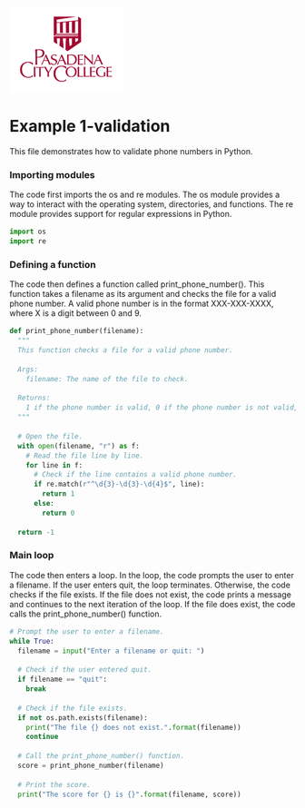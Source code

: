 <img src="./pasadena_cc_logo.png" width="200" height="150">

# Example 1-validation

This file demonstrates how to validate phone numbers in Python.

### Importing modules

The code first imports the os and re modules. The os module provides a way to interact with the operating system, directories, and functions. The re module provides support for regular expressions in Python.

```python
import os
import re
```

### Defining a function

The code then defines a function called print_phone_number(). This function takes a filename as its argument and checks the file for a valid phone number. A valid phone number is in the format XXX-XXX-XXXX, where X is a digit between 0 and 9.

```python
def print_phone_number(filename):
  """
  This function checks a file for a valid phone number.

  Args:
    filename: The name of the file to check.

  Returns:
    1 if the phone number is valid, 0 if the phone number is not valid, or -1 if the phone number is plagiarized.
  """

  # Open the file.
  with open(filename, "r") as f:
    # Read the file line by line.
    for line in f:
      # Check if the line contains a valid phone number.
      if re.match(r"^\d{3}-\d{3}-\d{4}$", line):
        return 1
      else:
        return 0

  return -1
```

### Main loop

The code then enters a loop. In the loop, the code prompts the user to enter a filename. If the user enters quit, the loop terminates. Otherwise, the code checks if the file exists. If the file does not exist, the code prints a message and continues to the next iteration of the loop. If the file does exist, the code calls the print_phone_number() function.

```python
# Prompt the user to enter a filename.
while True:
  filename = input("Enter a filename or quit: ")

  # Check if the user entered quit.
  if filename == "quit":
    break

  # Check if the file exists.
  if not os.path.exists(filename):
    print("The file {} does not exist.".format(filename))
    continue

  # Call the print_phone_number() function.
  score = print_phone_number(filename)

  # Print the score.
  print("The score for {} is {}".format(filename, score))
```
